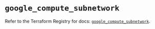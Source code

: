 # `google_compute_subnetwork`

Refer to the Terraform Registry for docs: [`google_compute_subnetwork`](https://registry.terraform.io/providers/hashicorp/google-beta/5.38.0/docs/resources/google_compute_subnetwork).
